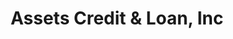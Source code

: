 ---
title: "Assets Credit & Loan, Inc"
url: /maasin/assets-credit-and-loan-inc/
shop: pawnbroker
---